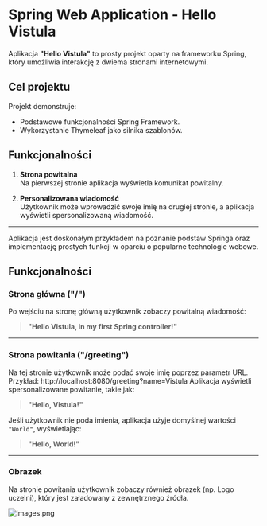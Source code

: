 # Spring Web Application - Hello Vistula

Aplikacja **"Hello Vistula"** to prosty projekt oparty na frameworku Spring, który umożliwia interakcję z dwiema stronami internetowymi.

## Cel projektu
Projekt demonstruje:
- Podstawowe funkcjonalności Spring Framework.
- Wykorzystanie Thymeleaf jako silnika szablonów.

## Funkcjonalności
1. **Strona powitalna**  
   Na pierwszej stronie aplikacja wyświetla komunikat powitalny.

2. **Personalizowana wiadomość**  
   Użytkownik może wprowadzić swoje imię na drugiej stronie, a aplikacja wyświetli spersonalizowaną wiadomość.

---

Aplikacja jest doskonałym przykładem na poznanie podstaw Springa oraz implementację prostych funkcji w oparciu o popularne technologie webowe.  

## Funkcjonalności

### Strona główna ("/")
Po wejściu na stronę główną użytkownik zobaczy powitalną wiadomość:

> **"Hello Vistula, in my first Spring controller!"**

---

### Strona powitania ("/greeting")
Na tej stronie użytkownik może podać swoje imię poprzez parametr URL. Przykład:
http://localhost:8080/greeting?name=Vistula
Aplikacja wyświetli spersonalizowane powitanie, takie jak:

> **"Hello, Vistula!"**

Jeśli użytkownik nie poda imienia, aplikacja użyje domyślnej wartości `"World"`, wyświetlając:

> **"Hello, World!"**

---

### Obrazek
Na stronie powitania użytkownik zobaczy również obrazek (np. Logo uczelni), który jest załadowany z zewnętrznego źródła.

![images.png](..%2FUsers%2FUser%2FPictures%2Fimages.png)


